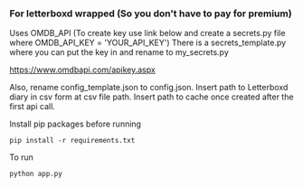 ### For letterboxd wrapped (So you don't have to pay for premium)

Uses OMDB_API (To create key use link below and create a secrets.py file where OMDB_API_KEY = 'YOUR_API_KEY')
There is a secrets_template.py where you can put the key in and rename to my_secrets.py 

https://www.omdbapi.com/apikey.aspx

Also, rename config_template.json to config.json. 
Insert path to Letterboxd diary in csv form at csv file path. 
Insert path to cache once created after the first api call. 

Install pip packages before running 
``` console 
pip install -r requirements.txt
```

To run  
``` console 
python app.py 
```